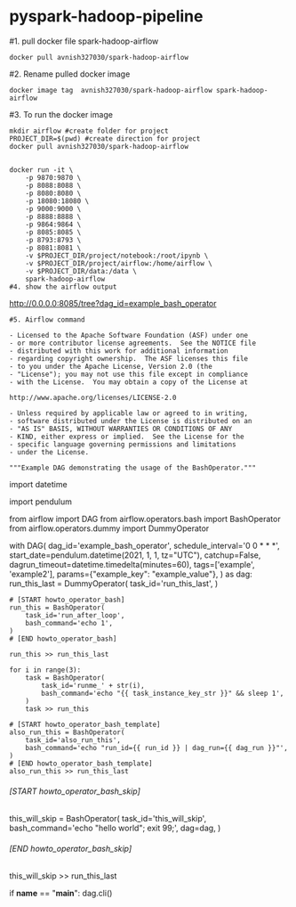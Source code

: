 # pyspark-hadoop-pipeline

#1. pull docker file spark-hadoop-airflow
```
docker pull avnish327030/spark-hadoop-airflow
```
#2. Rename pulled docker image
```
docker image tag  avnish327030/spark-hadoop-airflow spark-hadoop-airflow
```
#3. To run the docker image

```
mkdir airflow #create folder for project
PROJECT_DIR=$(pwd) #create direction for project
docker pull avnish327030/spark-hadoop-airflow


docker run -it \
    -p 9870:9870 \
    -p 8088:8088 \
    -p 8080:8080 \
    -p 18080:18080 \
    -p 9000:9000 \
    -p 8888:8888 \
    -p 9864:9864 \
    -p 8085:8085 \
    -p 8793:8793 \
    -p 8081:8081 \
    -v $PROJECT_DIR/project/notebook:/root/ipynb \
    -v $PROJECT_DIR/project/airflow:/home/airflow \
    -v $PROJECT_DIR/data:/data \
    spark-hadoop-airflow
#4. show the airflow output
```
http://0.0.0.0:8085/tree?dag_id=example_bash_operator
```
#5. Airflow command 

- Licensed to the Apache Software Foundation (ASF) under one
- or more contributor license agreements.  See the NOTICE file
- distributed with this work for additional information
- regarding copyright ownership.  The ASF licenses this file
- to you under the Apache License, Version 2.0 (the
- "License"); you may not use this file except in compliance
- with the License.  You may obtain a copy of the License at

http://www.apache.org/licenses/LICENSE-2.0

- Unless required by applicable law or agreed to in writing,
- software distributed under the License is distributed on an
- "AS IS" BASIS, WITHOUT WARRANTIES OR CONDITIONS OF ANY
- KIND, either express or implied.  See the License for the
- specific language governing permissions and limitations
- under the License.

"""Example DAG demonstrating the usage of the BashOperator."""
```
import datetime

import pendulum

from airflow import DAG
from airflow.operators.bash import BashOperator
from airflow.operators.dummy import DummyOperator

with DAG(
    dag_id='example_bash_operator',
    schedule_interval='0 0 * * *',
    start_date=pendulum.datetime(2021, 1, 1, tz="UTC"),
    catchup=False,
    dagrun_timeout=datetime.timedelta(minutes=60),
    tags=['example', 'example2'],
    params={"example_key": "example_value"},
) as dag:
    run_this_last = DummyOperator(
        task_id='run_this_last',
    )

    # [START howto_operator_bash]
    run_this = BashOperator(
        task_id='run_after_loop',
        bash_command='echo 1',
    )
    # [END howto_operator_bash]

    run_this >> run_this_last

    for i in range(3):
        task = BashOperator(
            task_id='runme_' + str(i),
            bash_command='echo "{{ task_instance_key_str }}" && sleep 1',
        )
        task >> run_this

    # [START howto_operator_bash_template]
    also_run_this = BashOperator(
        task_id='also_run_this',
        bash_command='echo "run_id={{ run_id }} | dag_run={{ dag_run }}"',
    )
    # [END howto_operator_bash_template]
    also_run_this >> run_this_last

###### [START howto_operator_bash_skip]
this_will_skip = BashOperator(
    task_id='this_will_skip',
    bash_command='echo "hello world"; exit 99;',
    dag=dag,
)
###### [END howto_operator_bash_skip]
this_will_skip >> run_this_last

if __name__ == "__main__":
    dag.cli()
    
```
